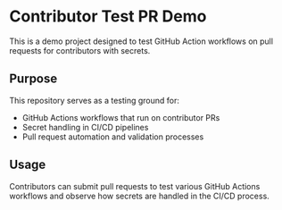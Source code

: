 # Contributor Test PR Demo

This is a demo project designed to test GitHub Action workflows on pull requests for contributors with secrets.

## Purpose

This repository serves as a testing ground for:
- GitHub Actions workflows that run on contributor PRs
- Secret handling in CI/CD pipelines
- Pull request automation and validation processes

## Usage

Contributors can submit pull requests to test various GitHub Actions workflows and observe how secrets are handled in the CI/CD process.